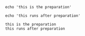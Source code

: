 ```bash,prepare=echo
echo 'this is the preparation'
```

```bash,use=echo,exec
echo 'this runs after preparation'
```

```output
this is the preparation
this runs after preparation
```